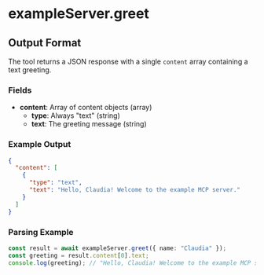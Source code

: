 # exampleServer.greet

## Output Format

The tool returns a JSON response with a single `content` array containing a text greeting.

### Fields

- **content**: Array of content objects (array)
  - **type**: Always "text" (string)
  - **text**: The greeting message (string)

### Example Output

```json
{
  "content": [
    {
      "type": "text",
      "text": "Hello, Claudia! Welcome to the example MCP server."
    }
  ]
}
```

### Parsing Example

```typescript
const result = await exampleServer.greet({ name: "Claudia" });
const greeting = result.content[0].text;
console.log(greeting); // "Hello, Claudia! Welcome to the example MCP server."
```
